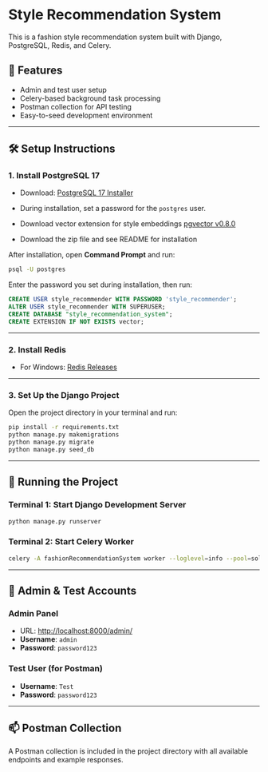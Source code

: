 # Style Recommendation System

This is a fashion style recommendation system built with Django, PostgreSQL, Redis, and Celery.

## 🚀 Features

* Admin and test user setup
* Celery-based background task processing
* Postman collection for API testing
* Easy-to-seed development environment

---

## 🛠️ Setup Instructions

### 1. Install PostgreSQL 17

* Download: [PostgreSQL 17 Installer](https://sbp.enterprisedb.com/getfile.jsp?fileid=1259622)
* During installation, set a password for the `postgres` user.

* Download vector extension for style embeddings [pgvector v0.8.0](https://github.com/andreiramani/pgvector_pgsql_windows/releases/tag/0.8.0_17.3)
* Download the zip file and see README for installation

After installation, open **Command Prompt** and run:

```bash
psql -U postgres
```

Enter the password you set during installation, then run:

```sql
CREATE USER style_recommender WITH PASSWORD 'style_recommender';
ALTER USER style_recommender WITH SUPERUSER;
CREATE DATABASE "style_recommendation_system";
CREATE EXTENSION IF NOT EXISTS vector;
```

---

### 2. Install Redis

* For Windows: [Redis Releases](https://github.com/tporadowski/redis/releases)

---

### 3. Set Up the Django Project

Open the project directory in your terminal and run:

```bash
pip install -r requirements.txt
python manage.py makemigrations
python manage.py migrate
python manage.py seed_db
```

---

## 🧪 Running the Project

### Terminal 1: Start Django Development Server

```bash
python manage.py runserver
```

### Terminal 2: Start Celery Worker

```bash
celery -A fashionRecommendationSystem worker --loglevel=info --pool=solo
```

---

## 🔐 Admin & Test Accounts

### Admin Panel

* URL: [http://localhost:8000/admin/](http://localhost:8000/admin/)
* **Username**: `admin`
* **Password**: `password123`

### Test User (for Postman)

* **Username**: `Test`
* **Password**: `password123`

---

## 📫 Postman Collection

A Postman collection is included in the project directory with all available endpoints and example responses.
